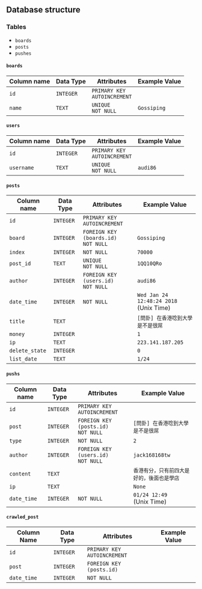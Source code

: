 ## Database structure

### Tables

* `boards`
* `posts`
* `pushes`

#### `boards`

| Column name | Data Type | Attributes                         | Example Value |
| ----------- | --------- | ---------------------------------- | ------------- |
| `id`        | `INTEGER` | `PRIMARY KEY`<br />`AUTOINCREMENT` |               |
| `name`      | `TEXT`    | `UNIQUE`<br />`NOT NULL`           | `Gossiping`   |

#### `users`

| Column name | Data Type | Attributes                         | Example Value |
| ----------- | --------- | ---------------------------------- | ------------- |
| `id`        | `INTEGER` | `PRIMARY KEY`<br />`AUTOINCREMENT` |               |
| `username`  | `TEXT`    | `UNIQUE`<br />`NOT NULL`           | `audi86`      |

#### `posts`

| Column name    | Data Type | Attributes                                | Example Value                               |
| -------------- | --------- | ----------------------------------------- | ------------------------------------------- |
| `id`           | `INTEGER` | `PRIMARY KEY`<br />`AUTOINCREMENT`        |                                             |
| `board`        | `INTEGER` | `FOREIGN KEY (boards.id)`<br />`NOT NULL` | `Gossiping`                                 |
| `index`        | `INTEGER` | `NOT NULL`                                | `70000`                                     |
| `post_id`      | `TEXT`    | `UNIQUE`<br />`NOT NULL`                  | `1QQ10QRo`                                  |
| `author`       | `INTEGER` | `FOREIGN KEY (users.id)`<br />`NOT NULL`  | `audi86`                                    |
| `date_time`    | `INTEGER` | `NOT NULL`                                | `Wed Jan 24 12:48:24 2018`<br />(Unix Time) |
| `title`        | `TEXT`    |                                           | `[問卦] 在香港唸到大學是不是很屌`           |
| `money`        | `INTEGER` |                                           | `1`                                         |
| `ip`           | `TEXT`    |                                           | `223.141.187.205`                           |
| `delete_state` | `INTEGER` |                                           | `0`                                         |
| `list_date`    | `TEXT`    |                                           | `1/24`                                      |

#### `pushs`

| Column name | Data Type | Attributes                               | Example Value                              |
| ----------- | --------- | ---------------------------------------- | ------------------------------------------ |
| `id`        | `INTEGER` | `PRIMARY KEY`<br />`AUTOINCREMENT`       |                                            |
| `post`      | `INTEGER` | `FOREIGN KEY (posts.id)`<br />`NOT NULL` | `[問卦] 在香港唸到大學是不是很屌`          |
| `type`      | `INTEGER` | `NOT NULL`                               | `2`                                        |
| `author`    | `INTEGER` | `FOREIGN KEY (users.id)`<br />`NOT NULL` | `jack168168tw`                             |
| `content`   | `TEXT`    |                                          | `香港有分，只有前四大是好的，後面也是學店` |
| `ip`        | `TEXT`    |                                          | `None`                                     |
| `date_time` | `INTEGER` | `NOT NULL`                               | `01/24 12:49`<br />(Unix Time)             |

#### `crawled_post`

| Column Name | Data Type | Attributes                         | Example Value |
| ----------- | --------- | ---------------------------------- | ------------- |
| `id`        | `INTEGER` | `PRIMARY KEY`<br />`AUTOINCREMENT` |               |
| `post`      | `INTEGER` | `FOREIGN KEY (posts.id)`           |               |
| `date_time` | `INTEGER` | `NOT NULL`                         |               |

